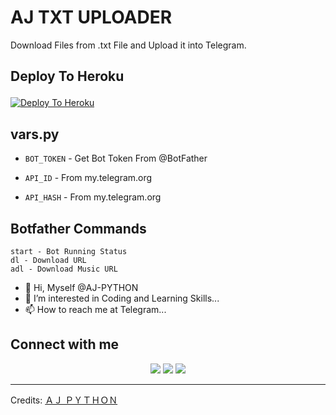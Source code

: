 # AJ TXT UPLOADER
Download Files from .txt File and Upload it into Telegram.

## Deploy To Heroku<p align="center">
[![Deploy To Heroku](https://www.herokucdn.com/deploy/button.svg)](https://dashboard.heroku.com/new?template=https://github.com/AJ-PYTHON/AJ_TXT_UPLOADER)

## vars.py

* `BOT_TOKEN`  - Get Bot Token From @BotFather

* `API_ID` - From my.telegram.org 

* `API_HASH` - From my.telegram.org

## Botfather Commands
```
start - Bot Running Status
dl - Download URL
adl - Download Music URL
```

- 👋 Hi, Myself @AJ-PYTHON
- 👀 I’m interested in Coding and Learning Skills...
- 📫 How to reach me at Telegram...

## Connect with me
<p align="center">
<a href="https://t.me/AJ_TECH_WORLD"><img src="https://img.shields.io/badge/-AJ TECH WORLD%20%20-0077B5?style=flat&logo=Telegram&logoColor=white"/></a>
<a href="https://t.me/AJ_STORY_WORLD"><img src="https://img.shields.io/badge/-AJ STORY WORLD%20%20-0077B5?style=flat&logo=Telegram&logoColor=white"/></a>
<a href="https://t.me/AJPYTHON_OFFICIAL"><img src="https://img.shields.io/badge/-𝗔𝗝 𝗣𝗬𝗧𝗛𝗢𝗡%20%20-0077B5?style=flat&logo=Telegram&logoColor=white"/></a>  
</p>
 
-----
Credits: [ＡＪ ＰＹＴＨＯＮ](https://t.me/I_AJ_PYTHON_I)

<!---
AJ-PYTHON/AJ-PYTHON is a ✨ special ✨ repository because its `README.md` (this file) appears on your GitHub profile.
You can click the Preview link to take a look at your changes.
--->
